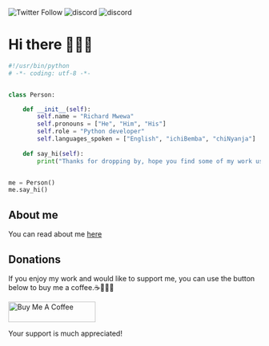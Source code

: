 ![Twitter Follow](https://img.shields.io/twitter/follow/rly0nheart?style=social)
![discord](https://img.shields.io/badge/Discord-rly0nheart2779-1DA1F1?style=social&logo=discord&logoColor=blue)
![discord](https://img.shields.io/badge/Facebook-@rly0nheart-1DA1F1?style=social&logo=facebook&logoColor=blue)
# Hi there 👋🏾🤓


```python
#!/usr/bin/python
# -*- coding: utf-8 -*-


class Person:

    def __init__(self):
        self.name = "Richard Mwewa"
        self.pronouns = ["He", "Him", "His"]
        self.role = "Python developer"
        self.languages_spoken = ["English", "ichiBemba", "chiNyanja"]
        
    def say_hi(self):
        print("Thanks for dropping by, hope you find some of my work useful.")


me = Person()
me.say_hi()
```

## About me
You can read about me [here](https://about.me/rly0nheart)

## Donations
If you enjoy my work and would like to support me, you can use the button below to buy me a coffee.☕👌🏾😊

<a href="https://www.buymeacoffee.com/189381184" target="_blank"><img src="https://cdn.buymeacoffee.com/buttons/default-orange.png" alt="Buy Me A Coffee" height="41" width="174"></a>

Your support is much appreciated!
